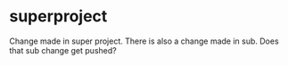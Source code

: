 # superproject
Change made in super project.  There is also a change made in sub.  Does that sub change get pushed?
